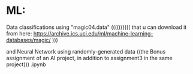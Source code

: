 # ML:

Data classifications using "magic04.data" (((((((((( that u can download it from here: https://archive.ics.uci.edu/ml/machine-learning-databases/magic/ ))) 

and Neural Network using randomly-generated data ((the Bonus assignment of an AI project, in addition to assignment3 in the same project))) .ipynb
